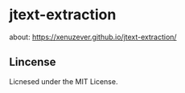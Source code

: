 # jtext-extraction
about: https://xenuzever.github.io/jtext-extraction/
## Lincense
Licnesed under the MIT License.
